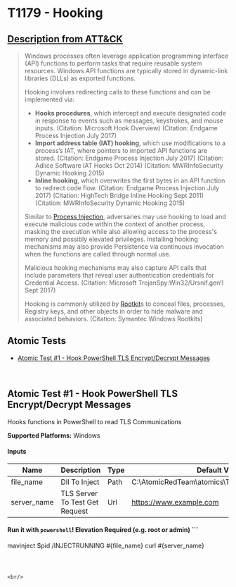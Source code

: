 # T1179 - Hooking
## [Description from ATT&CK](https://attack.mitre.org/wiki/Technique/T1179)
<blockquote>Windows processes often leverage application programming interface (API) functions to perform tasks that require reusable system resources. Windows API functions are typically stored in dynamic-link libraries (DLLs) as exported functions. 

Hooking involves redirecting calls to these functions and can be implemented via:

* **Hooks procedures**, which intercept and execute designated code in response to events such as messages, keystrokes, and mouse inputs. (Citation: Microsoft Hook Overview) (Citation: Endgame Process Injection July 2017)
* **Import address table (IAT) hooking**, which use modifications to a process’s IAT, where pointers to imported API functions are stored. (Citation: Endgame Process Injection July 2017) (Citation: Adlice Software IAT Hooks Oct 2014) (Citation: MWRInfoSecurity Dynamic Hooking 2015)
* **Inline hooking**, which overwrites the first bytes in an API function to redirect code flow. (Citation: Endgame Process Injection July 2017) (Citation: HighTech Bridge Inline Hooking Sept 2011) (Citation: MWRInfoSecurity Dynamic Hooking 2015)

Similar to [Process Injection](https://attack.mitre.org/techniques/T1055), adversaries may use hooking to load and execute malicious code within the context of another process, masking the execution while also allowing access to the process's memory and possibly elevated privileges. Installing hooking mechanisms may also provide Persistence via continuous invocation when the functions are called through normal use.

Malicious hooking mechanisms may also capture API calls that include parameters that reveal user authentication credentials for Credential Access. (Citation: Microsoft TrojanSpy:Win32/Ursnif.gen!I Sept 2017)

Hooking is commonly utilized by [Rootkit](https://attack.mitre.org/techniques/T1014)s to conceal files, processes, Registry keys, and other objects in order to hide malware and associated behaviors. (Citation: Symantec Windows Rootkits)</blockquote>

## Atomic Tests

- [Atomic Test #1 - Hook PowerShell TLS Encrypt/Decrypt Messages](#atomic-test-1---hook-powershell-tls-encryptdecrypt-messages)


<br/>

## Atomic Test #1 - Hook PowerShell TLS Encrypt/Decrypt Messages
Hooks functions in PowerShell to read TLS Communications

**Supported Platforms:** Windows


#### Inputs
| Name | Description | Type | Default Value | 
|------|-------------|------|---------------|
| file_name | Dll To Inject | Path | C:\AtomicRedTeam\atomics\T1179\bin\T1179x64.dll|
| server_name | TLS Server To Test Get Request | Url | https://www.example.com|

#### Run it with `powershell`!  Elevation Required (e.g. root or admin) ```
mavinject $pid /INJECTRUNNING #{file_name}
curl #{server_name}
```



<br/>
